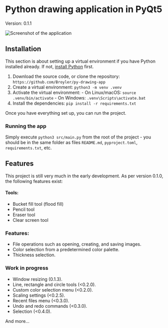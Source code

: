 ﻿# Python drawing application in PyQt5

Version: 0.1.1

![Screenshot of the application](https://i.ibb.co/gLhhVVj8/image.png)

## Installation

This section is about setting up a virtual environment if you have Python installed already. If not, [install Python](https://www.python.org/downloads/) first.

 1. Download the source code, or clone the repository: `https://github.com/Broyler/py-drawing-app`
 2. Create a virtual environment: `python3 -m venv .venv`
 3. Activate the virtual environment:
				- On Linux/macOS: `source .venv/bin/activate`
				- On Windows: `.venv\Scripts\activate.bat` 
4. Install the dependencies: `pip install -r requirements.txt`

Once you have everything set up, you can run the project.

### Running the app

Simply execute `python3 src/main.py` from the root of the project - you should be in the same folder as files `README.md`, `pyproject.toml`, `requirements.txt`, etc. 

## Features

This project is still very much in the early development. As per version 0.1.0, the following features exist:

#### Tools:
 - Bucket fill tool (flood fill)
 - Pencil tool
 - Eraser tool
 - Clear screen tool
 
 ### Features:
 
 - File operations such as opening, creating, and saving images.
 - Color selection from a predetermined color palette.
 - Thickness selection.

### Work in progress

 - Window resizing (0.1.3).
 - Line, rectangle and circle tools (<0.2.0).
 - Custom color selection menu (<0.2.0).
 - Scaling settings (<0.2.5).
 - Recent files menu (<0.3.0).
 - Undo and redo commands (<0.3.0).
 - Selection (<0.4.0).

And more...

